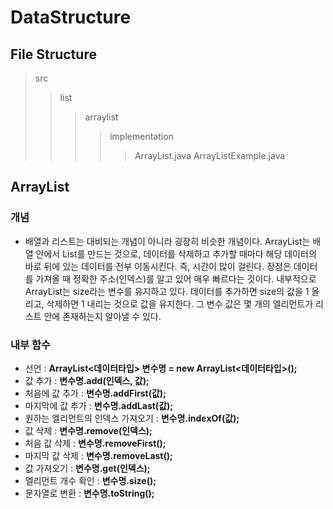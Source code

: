 # DataStructure

## File Structure
> src
>> list
>>> arraylist
>>>> implementation
>>>>> ArrayList.java
>>>>> ArrayListExample.java

## ArrayList
### 개념
 - 배열과 리스트는 대비되는 개념이 아니라 굉장히 비슷한 개념이다. ArrayList는 배열 안에서 List를 만드는 것으로, 데이터를 삭제하고 추가할 때마다 해당 데이터의 바로 뒤에 있는 데이터를 전부 이동시킨다. 즉, 시간이 많이 걸린다. 장점은 데이터를 가져올 때 정확한 주소(인덱스)를 알고 있어 매우 빠르다는 것이다. 내부적으로 ArrayList는 size라는 변수를 유지하고 있다. 데이터를 추가하면 size의 값을 1 올리고, 삭제하면 1 내리는 것으로 값을 유지한다. 그 변수 값은 몇 개의 엘리먼트가 리스트 안에 존재하는지 알아낼 수 있다.
### 내부 함수
 - 선언 : **ArrayList<데이터타입> 변수명 = new ArrayList<데이터타입>();**
 - 값 추가 : **변수명.add(인덱스, 값);**
 - 처음에 값 추가 : **변수명.addFirst(값);**
 - 마지막에 값 추가 : **변수명.addLast(값);**
 - 원하는 엘리먼트의 인덱스 가져오기 : **변수명.indexOf(값);**
 - 값 삭제 : **변수명.remove(인덱스);**
 - 처음 값 삭제 : **변수명.removeFirst();**
 - 마지막 값 삭제 : **변수명.removeLast();**
 - 값 가져오기 : **변수명.get(인덱스);**
 - 엘리먼트 개수 확인 : **변수명.size();**
 - 문자열로 변환 : **변수명.toString();**